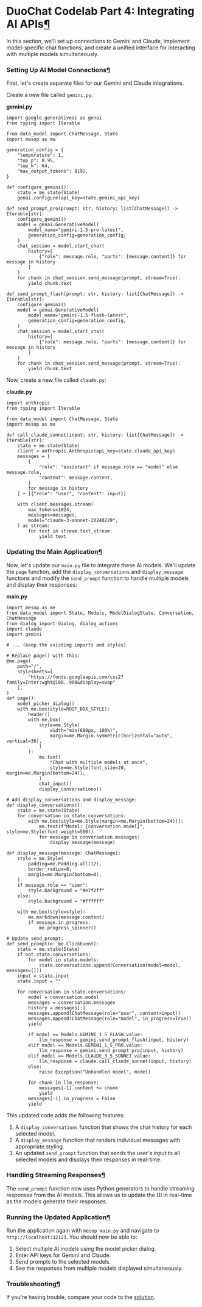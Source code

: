 # DuoChat Codelab Part 4: Integrating AI APIs[¶](https://google.github.io/mesop/codelab/4/#duochat-codelab-part-4-integrating-ai-apis)

In this section, we'll set up connections to Gemini and Claude, implement model-specific chat functions, and create a unified interface for interacting with multiple models simultaneously.

### Setting Up AI Model Connections[¶](https://google.github.io/mesop/codelab/4/#setting-up-ai-model-connections)

First, let's create separate files for our Gemini and Claude integrations.

Create a new file called `gemini.py`:

**gemini.py**

```
import google.generativeai as genai
from typing import Iterable

from data_model import ChatMessage, State
import mesop as me

generation_config = {
    "temperature": 1,
    "top_p": 0.95,
    "top_k": 64,
    "max_output_tokens": 8192,
}

def configure_gemini():
    state = me.state(State)
    genai.configure(api_key=state.gemini_api_key)

def send_prompt_pro(prompt: str, history: list[ChatMessage]) -> Iterable[str]:
    configure_gemini()
    model = genai.GenerativeModel(
        model_name="gemini-1.5-pro-latest",
        generation_config=generation_config,
    )
    chat_session = model.start_chat(
        history=[
            {"role": message.role, "parts": [message.content]} for message in history
        ]
    )
    for chunk in chat_session.send_message(prompt, stream=True):
        yield chunk.text

def send_prompt_flash(prompt: str, history: list[ChatMessage]) -> Iterable[str]:
    configure_gemini()
    model = genai.GenerativeModel(
        model_name="gemini-1.5-flash-latest",
        generation_config=generation_config,
    )
    chat_session = model.start_chat(
        history=[
            {"role": message.role, "parts": [message.content]} for message in history
        ]
    )
    for chunk in chat_session.send_message(prompt, stream=True):
        yield chunk.text
```

Now, create a new file called `claude.py`:

**claude.py**

```
import anthropic
from typing import Iterable

from data_model import ChatMessage, State
import mesop as me

def call_claude_sonnet(input: str, history: list[ChatMessage]) -> Iterable[str]:
    state = me.state(State)
    client = anthropic.Anthropic(api_key=state.claude_api_key)
    messages = [
        {
            "role": "assistant" if message.role == "model" else message.role,
            "content": message.content,
        }
        for message in history
    ] + [{"role": "user", "content": input}]

    with client.messages.stream(
        max_tokens=1024,
        messages=messages,
        model="claude-3-sonnet-20240229",
    ) as stream:
        for text in stream.text_stream:
            yield text
```

### Updating the Main Application[¶](https://google.github.io/mesop/codelab/4/#updating-the-main-application)

Now, let's update our `main.py` file to integrate these AI models. We'll update the `page` function, add the `display_conversations` and `display_message` functions and modify the `send_prompt` function to handle multiple models and display their responses:

**main.py**

```
import mesop as me
from data_model import State, Models, ModelDialogState, Conversation, ChatMessage
from dialog import dialog, dialog_actions
import claude
import gemini

# ... (keep the existing imports and styles)

# Replace page() with this:
@me.page(
    path="/",
    stylesheets=[
        "https://fonts.googleapis.com/css2?family=Inter:wght@100..900&display=swap"
    ],
)
def page():
    model_picker_dialog()
    with me.box(style=ROOT_BOX_STYLE):
        header()
        with me.box(
            style=me.Style(
                width="min(680px, 100%)",
                margin=me.Margin.symmetric(horizontal="auto", vertical=36),
            )
        ):
            me.text(
                "Chat with multiple models at once",
                style=me.Style(font_size=20, margin=me.Margin(bottom=24)),
            )
            chat_input()
            display_conversations()

# Add display_conversations and display_message:
def display_conversations():
    state = me.state(State)
    for conversation in state.conversations:
        with me.box(style=me.Style(margin=me.Margin(bottom=24))):
            me.text(f"Model: {conversation.model}", style=me.Style(font_weight=500))
            for message in conversation.messages:
                display_message(message)

def display_message(message: ChatMessage):
    style = me.Style(
        padding=me.Padding.all(12),
        border_radius=8,
        margin=me.Margin(bottom=8),
    )
    if message.role == "user":
        style.background = "#e7f2ff"
    else:
        style.background = "#ffffff"

    with me.box(style=style):
        me.markdown(message.content)
        if message.in_progress:
            me.progress_spinner()

# Update send_prompt:
def send_prompt(e: me.ClickEvent):
    state = me.state(State)
    if not state.conversations:
        for model in state.models:
            state.conversations.append(Conversation(model=model, messages=[]))
    input = state.input
    state.input = ""

    for conversation in state.conversations:
        model = conversation.model
        messages = conversation.messages
        history = messages[:]
        messages.append(ChatMessage(role="user", content=input))
        messages.append(ChatMessage(role="model", in_progress=True))
        yield

        if model == Models.GEMINI_1_5_FLASH.value:
            llm_response = gemini.send_prompt_flash(input, history)
        elif model == Models.GEMINI_1_5_PRO.value:
            llm_response = gemini.send_prompt_pro(input, history)
        elif model == Models.CLAUDE_3_5_SONNET.value:
            llm_response = claude.call_claude_sonnet(input, history)
        else:
            raise Exception("Unhandled model", model)

        for chunk in llm_response:
            messages[-1].content += chunk
            yield
        messages[-1].in_progress = False
        yield
```

This updated code adds the following features:

1. A `display_conversations` function that shows the chat history for each selected model.
2. A `display_message` function that renders individual messages with appropriate styling.
3. An updated `send_prompt` function that sends the user's input to all selected models and displays their responses in real-time.

### Handling Streaming Responses[¶](https://google.github.io/mesop/codelab/4/#handling-streaming-responses)

The `send_prompt` function now uses Python generators to handle streaming responses from the AI models. This allows us to update the UI in real-time as the models generate their responses.

### Running the Updated Application[¶](https://google.github.io/mesop/codelab/4/#running-the-updated-application)

Run the application again with `mesop main.py` and navigate to `http://localhost:32123`. You should now be able to:

1. Select multiple AI models using the model picker dialog.
2. Enter API keys for Gemini and Claude.
3. Send prompts to the selected models.
4. See the responses from multiple models displayed simultaneously.

### Troubleshooting[¶](https://google.github.io/mesop/codelab/4/#troubleshooting)

If you're having trouble, compare your code to the [solution](https://github.com/wwwillchen/mesop-duo-chat/tree/4_completed).